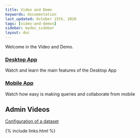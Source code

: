 ```yaml
---
title: Video and Demo
keywords: documentation
last_updated: October 15th, 2020
tags: [video-and-demos]
sidebar: mydoc_sidebar
layout: doc
---
```


Welcome in the Video and Demo. 

### [Desktop App](/docs/askdata-webapp-video)

Watch and learn the main features of the Desktop App

### [Mobile App](/docs/askdata-mobile-app-video-demo)

Watch how easy is making queries and collaborate from mobile

## Admin Videos

[Configuration of a dataset](/docs/video-of-the-configuration-of-a-microstrategy-dataset)

{% include links.html %}
